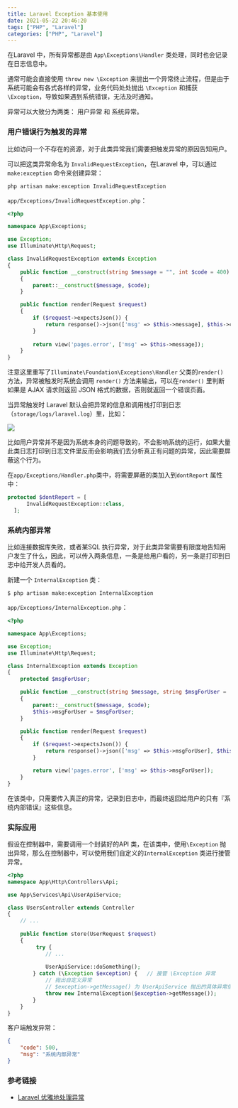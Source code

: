```yaml
---
title: Laravel Exception 基本使用
date: 2021-05-22 20:46:20
tags: ["PHP", "Laravel"]
categories: ["PHP", "Laravel"]
---
```


在Laravel 中，所有异常都是由 `App\Exceptions\Handler` 类处理，同时也会记录在日志信息中。

<!-- more -->

通常可能会直接使用 `throw new \Exception` 来抛出一个异常终止流程，但是由于系统可能会有各式各样的异常，业务代码处处抛出 `\Exception` 和捕获 `\Exception`，导致如果遇到系统错误，无法及时通知。

异常可以大致分为两类： 用户异常 和 系统异常。

### 用户错误行为触发的异常
比如访问一个不存在的资源，对于此类异常我们需要把触发异常的原因告知用户。

可以把这类异常命名为 `InvalidRequestException`，在Laravel 中，可以通过 `make:exception` 命令来创建异常：
```
php artisan make:exception InvalidRequestException
```

`app/Exceptions/InvalidRequestException.php`：
```php
<?php

namespace App\Exceptions;

use Exception;
use Illuminate\Http\Request;

class InvalidRequestException extends Exception
{
    public function __construct(string $message = "", int $code = 400)
    {
        parent::__construct($message, $code);
    }

    public function render(Request $request)
    {
        if ($request->expectsJson()) {
            return response()->json(['msg' => $this->message], $this->code);
        }
      
        return view('pages.error', ['msg' => $this->message]);
    }
}
```

注意这里重写了`Illuminate\Foundation\Exceptions\Handler` 父类的`render()` 方法，异常被触发时系统会调用 `render()` 方法来输出，可以在`render()` 里判断如果是 AJAX 请求则返回 JSON 格式的数据，否则就返回一个错误页面。

当异常触发时 Laravel 默认会把异常的信息和调用栈打印到日志（`storage/logs/laravel.log`）里，比如：

![](https://cdn.jsdelivr.net/gh/0xAiKang/CDN/blog/images/20210522110729.png)

比如用户异常并不是因为系统本身的问题导致的，不会影响系统的运行，如果大量此类日志打印到日志文件里反而会影响我们去分析真正有问题的异常，因此需要屏蔽这个行为。

在`app/Exceptions/Handler.php`类中，将需要屏蔽的类加入到`dontReport` 属性中：
```php
protected $dontReport = [
      InvalidRequestException::class,
  ];
```

### 系统内部异常
比如连接数据库失败，或者某SQL 执行异常，对于此类异常需要有限度地告知用户发生了什么，因此，可以传入两条信息，一条是给用户看的，另一条是打印到日志中给开发人员看的。

新建一个 `InternalException` 类：
```
$ php artisan make:exception InternalException
```

`app/Exceptions/InternalException.php`：
```php
<?php

namespace App\Exceptions;

use Exception;
use Illuminate\Http\Request;

class InternalException extends Exception
{
    protected $msgForUser;

    public function __construct(string $message, string $msgForUser = '系统内部错误', int $code = 500)
    {
        parent::__construct($message, $code);
        $this->msgForUser = $msgForUser;
    }

    public function render(Request $request)
    {
        if ($request->expectsJson()) {
            return response()->json(['msg' => $this->msgForUser], $this->code);
        }

        return view('pages.error', ['msg' => $this->msgForUser]);
    }
}
```
在该类中，只需要传入真正的异常，记录到日志中，而最终返回给用户的只有『系统内部错误』这些信息。

### 实际应用
假设在控制器中，需要调用一个封装好的API 类，在该类中，使用`\Exception` 抛出异常，那么在控制器中，可以使用我们自定义的`InternalException` 类进行接管异常。

```php
<?php
namespace App\Http\Controllers\Api;

use App\Services\Api\UserApiService;

class UsersController extends Controller
{
    // ...
    
    public function store(UserRequest $request)
    {
         try {
            // ...
            
            UserApiService::doSomething();
        } catch (\Exception $exception) {   // 接管 \Exception 异常
            // 抛出自定义异常
            // $exception->getMessage() 为 UserApiService 抛出的具体异常信息
            throw new InternalException($exception->getMessage());
        }
    }
}
```

客户端触发异常：
```json
{
    "code": 500,
    "msg": "系统内部异常"
}
```

### 参考链接
* [Laravel 优雅地处理异常](https://learnku.com/courses/laravel-shop/8.x/exceptions/10097#0c45e2)